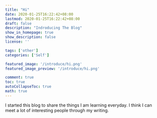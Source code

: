 ```yaml
---
title: "Hi"
date: 2020-01-25T16:22:42+08:00
lastmod: 2020-01-25T16:22:42+08:00
draft: false
description: "Indroducing The Blog"
show_in_homepage: true
show_description: false
license: ''

tags: ['other']
categories: ['Self']

featured_image: '/introduce/hi.png'
featured_image_preview: '/introduce/hi.png'

comment: true
toc: true
autoCollapseToc: true
math: true
---
```


I started this blog to share the things I am learning everyday. I think I can meet a lot of interesting people through my writing.

<!--more-->